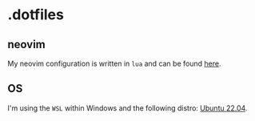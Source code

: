 # .dotfiles

## neovim

My neovim configuration is written in `lua` and can be found [here](https://github.com/Chroma91/.dotfiles/tree/main/home/.config/nvim).  

## OS

I'm using the `WSL` within Windows and the following distro: [Ubuntu 22.04](https://apps.microsoft.com/store/detail/ubuntu-2204-lts/9PN20MSR04DW).
